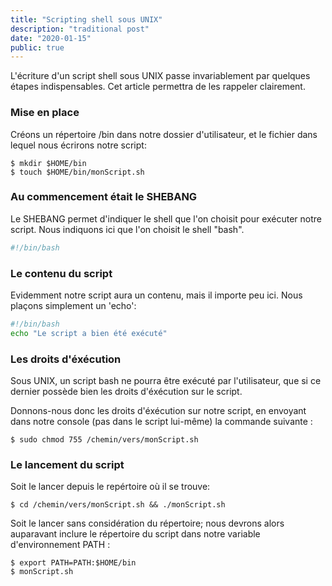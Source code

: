 ```yaml
---
title: "Scripting shell sous UNIX"
description: "traditional post"
date: "2020-01-15"
public: true
---
```



L'écriture d'un script shell sous UNIX passe invariablement par quelques étapes indispensables. Cet article permettra de les rappeler clairement.

### Mise en place

Créons un répertoire /bin dans notre dossier d'utilisateur, et le fichier dans lequel nous écrirons notre script:

```shell
$ mkdir $HOME/bin
$ touch $HOME/bin/monScript.sh
```

### Au commencement était le SHEBANG
Le SHEBANG permet d'indiquer le shell que l'on choisit pour exécuter notre script.
Nous indiquons ici que l'on choisit le shell "bash".

```bash
#!/bin/bash
```

### Le contenu du script
Evidemment notre script aura un contenu, mais il importe peu ici. Nous plaçons simplement un 'echo':

```bash
#!/bin/bash
echo "Le script a bien été exécuté"
```

### Les droits d'éxécution
Sous UNIX, un script bash ne pourra être exécuté par l'utilisateur, que si ce dernier possède bien les droits d'éxécution sur le script. 

Donnons-nous donc les droits d'éxécution sur notre script, en envoyant dans notre console (pas dans le script lui-même) la commande suivante :

```shell
$ sudo chmod 755 /chemin/vers/monScript.sh
```


### Le lancement du script
Soit le lancer depuis le repértoire où il se trouve:

```shell
$ cd /chemin/vers/monScript.sh && ./monScript.sh
```

Soit le lancer sans considération du répertoire; nous devrons alors auparavant inclure le répertoire du script dans notre variable d'environnement PATH : 

```shell
$ export PATH=PATH:$HOME/bin
$ monScript.sh
```



